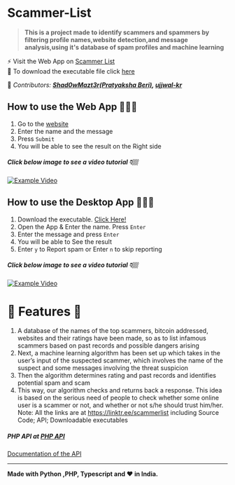 # Scammer-List
>**This is a project made to identify scammers and spammers by filtering profile names,website detection,and message analysis,using it's database of spam profiles and machine learning**

⚡ Visit the Web App on [Scammer List](https://scammerlist.now.sh) <br>
🚀 To download the executable file click <a href="https://github.com/Shad0wMazt3r/Scammer-List/blob/master/scammer-list.exe?raw=true">here</a>

🌟 *Contributors: **[Shad0wMazt3r(Pratyaksha Beri)](https://github.com/Shad0wMazt3r), [ujjwal-kr](https://github.com/ujjwal-kr)*** <br>

## How to use the Web App 👨🏻‍💻
1. Go to the [website](https://scammerlist.now.sh)<br>
2. Enter the name and the message<br>
3. Press `Submit`<br>
4. You will be able to see the result on the Right side<br>
##### Click below image to see a video tutorial 👇🏼
[![Example Video](https://i.ibb.co/gMRYQ2M/Scammer-List-Web-App.png)](https://raw.githubusercontent.com/Shad0wMazt3r/Scammer-List/Screenshots/Web%20App.webm)<br>
## How to use the Desktop App 👨🏻‍💻
1. Download the executable. [Click Here!](https://github.com/Shad0wMazt3r/Scammer-List/releases/download/v1.0/scammer-list.exe)<br>
2. Open the App & Enter the name. Press `Enter`<br>
3. Enter the message and press `Enter`<br>
4. You will be able to See the result<br>
5. Enter `y` to Report spam or Enter `n` to skip reporting<br>
##### Click below image to see a video tutorial 👇🏼
<a href="https://raw.githubusercontent.com/Shad0wMazt3r/Scammer-List/Screenshots/Desktop%20App.webm">![Example Video](https://i.ibb.co/YLXwSqd/Desktop-App.png)</a><br>
# 🚀 Features 🚀  
1. A database of the names of the top scammers, bitcoin addressed, websites and their ratings have been made, so as to list infamous scammers based on past records and possible dangers arising
2. Next, a machine learning algorithm has been set up which takes in the user’s input of the suspected scammer, which involves the name of the suspect and some messages involving the threat suspicion
3. Then the algorithm determines rating and past records and identifies potential spam and scam
4. This way, our algorithm checks and returns back a response. This idea is based on the serious need of people to check whether some online user is a scammer or not, and whether or not s/he should trust him/her.<br>
Note: All the links are at https://linktr.ee/scammerlist including Source Code; API; Downloadable executables

##### PHP API at [PHP API](http://54.162.146.101/api.php)<br>
[Documentation of the API](https://github.com/Shad0wMazt3r/Scammer-List/blob/master/API/Documentation.md)<br>
<hr>
<b>Made with Python ,PHP, Typescript and ❤️ in India.</b><br>
